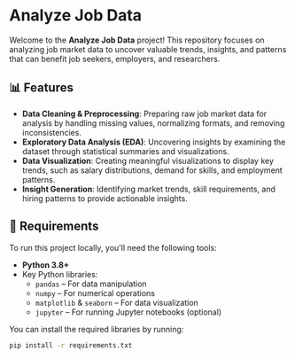 # Analyze Job Data

Welcome to the **Analyze Job Data** project! This repository focuses on analyzing job market data to uncover valuable trends, insights, and patterns that can benefit job seekers, employers, and researchers.

## 📊 Features

- **Data Cleaning & Preprocessing**: Preparing raw job market data for analysis by handling missing values, normalizing formats, and removing inconsistencies.
- **Exploratory Data Analysis (EDA)**: Uncovering insights by examining the dataset through statistical summaries and visualizations.
- **Data Visualization**: Creating meaningful visualizations to display key trends, such as salary distributions, demand for skills, and employment patterns.
- **Insight Generation**: Identifying market trends, skill requirements, and hiring patterns to provide actionable insights.

## 🚀 Requirements

To run this project locally, you'll need the following tools:

- **Python 3.8+**
- Key Python libraries:
  - `pandas` – For data manipulation
  - `numpy` – For numerical operations
  - `matplotlib` & `seaborn` – For data visualization
  - `jupyter` – For running Jupyter notebooks (optional)

You can install the required libraries by running:

```bash
pip install -r requirements.txt
